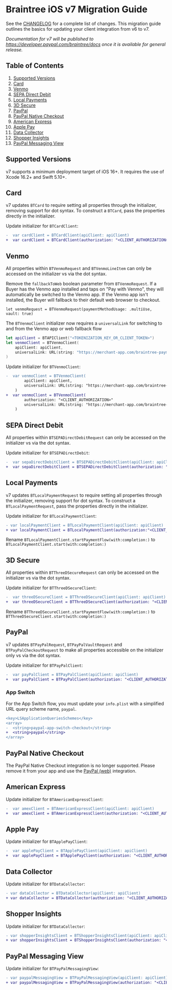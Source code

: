 # Braintree iOS v7 Migration Guide

See the [CHANGELOG](/CHANGELOG.md) for a complete list of changes. This migration guide outlines the basics for updating your client integration from v6 to v7.

_Documentation for v7 will be published to https://developer.paypal.com/braintree/docs once it is available for general release._

## Table of Contents

1. [Supported Versions](#supported-versions)
1. [Card](#card)
1. [Venmo](#venmo)
1. [SEPA Direct Debit](#sepa-direct-debit)
1. [Local Payments](#local-payments)
1. [3D Secure](#3d-secure)
1. [PayPal](#paypal)
1. [PayPal Native Checkout](#paypal-native-checkout)
1. [American Express](#american-express)
1. [Apple Pay](#apple-pay)
1. [Data Collector](#data-collector)
1. [Shopper Insights](#shopper-insights)
1. [PayPal Messaging View](#paypal-messaging-view)

## Supported Versions

v7 supports a minimum deployment target of iOS 16+. It requires the use of Xcode 16.2+ and Swift 5.10+.

## Card
v7 updates `BTCard` to require setting all properties through the initializer, removing support for dot syntax. To construct a `BTCard`, pass the properties directly in the initializer.

Update initializer for `BTCardClient`:
```diff
-  var cardClient = BTCardClient(apiClient: apiClient)
+  var cardClient = BTCardClient(authorization: "<CLIENT_AUTHORIZATION>")
```

## Venmo
All properties within `BTVenmoRequest` and `BTVenmoLineItem` can only be accessed on the initializer vs via the dot syntax.

Remove the `fallbackToWeb` boolean parameter from `BTVenmoRequest`. If a Buyer has the Venmo app installed and taps on "Pay with Venmo", they will automatically be switched to the Venmo app. If the Venmo app isn't installed, the Buyer will fallback to their default web browser to checkout.

```
let venmoRequest = BTVenmoRequest(paymentMethodUsage: .multiUse, vault: true)
```

The `BTVenmoClient` initializer now requires a `universalLink` for switching to and from the Venmo app or web fallback flow

```swift
let apiClient = BTAPIClient("<TOKENIZATION_KEY_OR_CLIENT_TOKEN>")
let venmoClient = BTVenmoClient(
    apiClient: apiClient, 
    universalLink: URL(string: "https://merchant-app.com/braintree-payments")! // merchant universal link
)
```

Update initializer for `BTVenmoClient`:
```diff
-  var venmoClient = BTVenmoClient(
        apiClient: apiClient, 
        universalLink: URL(string: "https://merchant-app.com/braintree-payments")! // merchant universal link
    )
+  var venmoClient = BTVenmoClient(
        authorization: "<CLIENT_AUTHORIZATION>"
        universalLink: URL(string: "https://merchant-app.com/braintree-payments")! // merchant universal link
    )
```


## SEPA Direct Debit
All properties within `BTSEPADirectDebitRequest` can only be accessed on the initializer vs via the dot syntax.

Update initializer for `BTSEPADirectDebit`:
```diff
-  var sepaDirectDebitClient = BTSEPADirectDebitClient(apiClient: apiClient)
+  var sepaDirectDebitClient = BTSEPADirectDebitClient(authorization: "<CLIENT_AUTHORIZATION>")
```

## Local Payments
v7 updates `BTLocalPaymentRequest` to require setting all properties through the initializer, removing support for dot syntax. To construct a `BTLocalPaymentRequest`, pass the properties directly in the initializer.

Update initializer for `BTLocalPaymentClient`:
```diff
- var localPaymentClient = BTLocalPaymentClient(apiClient: apiClient)
+ var localPaymentClient = BTLocalPaymentClient(authorization:"<CLIENT_AUTHORIZATION>")
```
Rename `BTLocalPaymentClient.startPaymentFlow(with:completion:)` to `BTLocalPaymentClient.start(with:completion:)`

## 3D Secure
All properties within `BTThreeDSecureRequest` can only be accessed on the initializer vs via the dot syntax.

Update initializer for `BTThreeDSecureClient`:
```diff
-  var threeDSecureClient = BTThreeDSecureClient(apiClient: apiClient)    
+  var threeDSecureClient = BTThreeDSecureClient(authorization: "<CLIENT_AUTHORIZATION>")
```
Rename `BTThreeDSecureClient.startPaymentFlow(with:completion:)` to `BTThreeDSecureClient.start(with:completion:)`

## PayPal
v7 updates `BTPayPalRequest`, `BTPayPalVaultRequest` and `BTPayPalCheckoutRequest` to make all properties accessible on the initializer only vs via the dot syntax.

Update initializer for `BTPayPalClient`:
```diff
-  var payPalClient = BTPayPalClient(apiClient: apiClient)
+  var payPalClient = BTPayPalClient(authorization: "<CLIENT_AUTHORIZATION>")
```

### App Switch
For the App Switch flow, you must update your `info.plist` with a simplified URL query scheme name, `paypal`.

```diff
<key>LSApplicationQueriesSchemes</key>
<array>
-  <string>paypal-app-switch-checkout</string>
+  <string>paypal</string>
</array>
```

## PayPal Native Checkout
The PayPal Native Checkout integration is no longer supported. Please remove it from your app and 
use the [PayPal (web)](https://developer.paypal.com/braintree/docs/guides/paypal/overview/ios/v6) integration.

## American Express
Update initializer for `BTAmericanExpressClient`:
```diff
-  var amexClient = BTAmericanExpressClient(apiClient: apiClient)
+  var amexClient = BTAmericanExpressClient(authorization: "<CLIENT_AUTHORIZATION>")
```

## Apple Pay
Update initializer for `BTApplePayClient`:
```diff
-  var applePayClient = BTApplePayClient(apiClient: apiClient)
+  var applePayClient = BTApplePayClient(authorization: "<CLIENT_AUTHORIZATION>")
```

## Data Collector
Update initializer for `BTDataCollector`:
```diff
- var dataCollector = BTDataCollector(apiClient: apiClient)
+ var dataCollector = BTDataCollector(authorization: "<CLIENT_AUTHORIZATION>")
```

## Shopper Insights
Update initializer for `BTDataCollector`:
```diff
- var shopperInsightsClient = BTShopperInsightsClient(apiClient: apiClient, shopperSessionID: shopperSessionID)
+ var shopperInsightsClient = BTShopperInsightsClient(authorization: "<CLIENT_AUTHORIZATION>", shopperSessionID: "<SHOPPER_SESSIONS_ID>")
```

## PayPal Messaging View
Update initializer for `BTPayPalMessagingView`:
```diff
- var paypalMessagingView = BTPayPalMessagingView(apiClient: apiClient)
+ var paypalMessagingView = BTPayPalMessagingView(authorization: "<CLIENT_AUTHORIZATION>")
```
